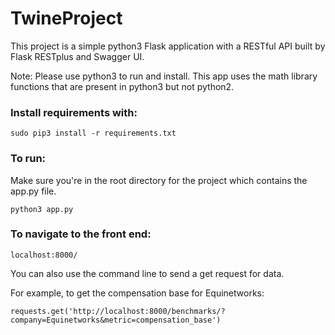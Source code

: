 # TwineProject

This project is a simple python3 Flask application with a RESTful API built by Flask RESTplus
and Swagger UI.

Note: Please use python3 to run and install. This app uses the math library functions that
are present in python3 but not python2.

### Install requirements with:
```
sudo pip3 install -r requirements.txt
```
### To run:
Make sure you're in the root directory for the project which contains the app.py file.

```
python3 app.py
```
### To navigate to the front end:
```
localhost:8000/
```
You can also use the command line to send a get request for data.

For example, to get the compensation base for Equinetworks:
```
requests.get('http://localhost:8000/benchmarks/?company=Equinetworks&metric=compensation_base')
```
